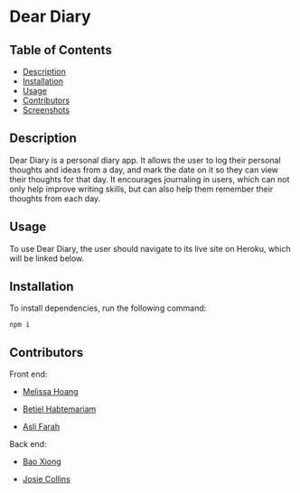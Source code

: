 # Dear Diary

## Table of Contents
* [Description](#description)
* [Installation](#installation)
* [Usage](#usage)
* [Contributors](#contributors)
* [Screenshots](#screenshots)

## Description
Dear Diary is a personal diary app. It allows the user to log their personal thoughts and ideas from a day, and mark the date on it so they can view their thoughts for that day. It encourages journaling in users, which can not only help improve writing skills, but can also help them remember their thoughts from each day.

## Usage
To use Dear Diary, the user should navigate to its live site on Heroku, which will be linked below.

## Installation
To install dependencies, run the following command: 
```
npm i
```
## Contributors
Front end:
* [Melissa Hoang](https://github.com/mesahoang)

* [Betiel Habtemariam](https://github.com/betielbetu)

* [Asli Farah](https://github.com/aslifarah)

Back end:
* [Bao Xiong](https://github.com/baoxng)

* [Josie Collins](https://github.com/josiecl)
